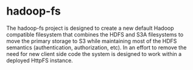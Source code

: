 # hadoop-fs

The hadoop-fs project is designed to create a new default Hadoop compatible filesystem that combines the HDFS and S3A filesystems to move the primary storage to S3 while maintaining most of the HDFS semantics (authentication, authorization, etc).  In an effort to remove the need for new client side code the system is designed to work within a deployed HttpFS instance.
